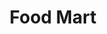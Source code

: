 ---
title: "Food Mart"
url: /maple-valley/food-mart-maple-valley-black-diamond-road-southeast/
shop: convenience
---